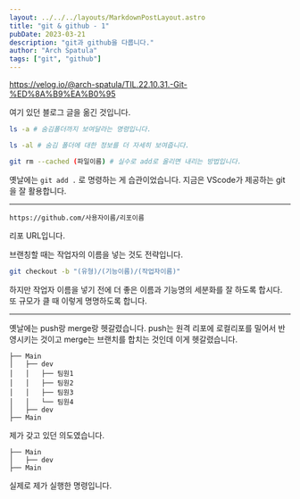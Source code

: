 ```yaml
---
layout: ../../../layouts/MarkdownPostLayout.astro
title: "git & github - 1"
pubDate: 2023-03-21
description: "git과 github을 다룹니다."
author: "Arch Spatula"
tags: ["git", "github"]
---
```


https://velog.io/@arch-spatula/TIL.22.10.31.-Git-%ED%8A%B9%EA%B0%95

여기 있던 블로그 글을 옮긴 것입니다.

```sh
ls -a # 숨김폴더까지 보여달라는 명령입니다.
```

```sh
ls -al # 숨김 폴더에 대한 정보를 더 자세히 보여줍니다.
```

```sh
git rm --cached (파일이름) # 실수로 add로 올리면 내리는 방법입니다.
```

옛날에는 `git add .` 로 명령하는 게 습관이었습니다. 지금은 VScode가 제공하는 git을 잘 활용합니다.

---

```
https://github.com/사용자이름/리포이름
```

리포 URL입니다.

브랜칭할 때는 작업자의 이름을 넣는 것도 전략입니다.

```sh
git checkout -b "(유형)/(기능이름)/(작업자이름)"
```

하지만 작업자 이름을 넣기 전에 더 좋은 이름과 기능명의 세분화를 잘 하도록 합시다. 또 규모가 클 때 이렇게 명명하도록 합니다.

---

옛날에는 push랑 merge랑 헷갈렸습니다. push는 원격 리포에 로컬리포를 밀어서 반영시키는 것이고 merge는 브랜치를 합치는 것인데 이게 헷갈렸습니다.

```
├── Main
│   ├── dev
│   │   ├── 팀원1
│   │   ├── 팀원2
│   │   ├── 팀원3
│   │   └── 팀원4
│   ├── dev
├── Main
```

제가 갖고 있던 의도였습니다.

```
├── Main
│   ├── dev
├── Main
```

실제로 제가 실행한 명령입니다.
